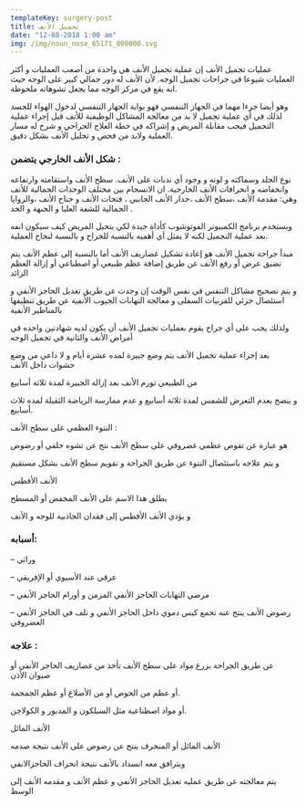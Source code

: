 ```yaml
---
templateKey: surgery-post
title: تجميل الأنف
date: "12-08-2018 1:00 am"
img: /img/noun_nose_65171_000000.svg
---
```


عمليات تجميل الأنف
إن عملية تجميل الأنف هي واحدة من أصعب العمليات و أكثر العمليات شيوعا في جراحات تجميل الوجه. لأن الأنف له دور جمالي كبير على الوجه حيث انه يقع في مركز الوجه مما يجعل تشوهاته ملحوظة.

وهو أيضا جزءا مهما في الجهاز التنفسي فهو بوابة الجهاز التنفسي لدخول الهواء للجسد لذلك في أي عملية تجميل لا بد من معالجة المشاكل الوظيفية للأنف قبل إجراء عملية التجميل فيجب مقابلة المريض و إشراكه في خطة العلاج الجراحي و شرح له مسار العملية ولابد من فحص و تحليل الأنف بشكل دقيق.

### شكل الأنف الخارجي يتضمن :

نوع الجلد وسماكته و لونه و وجود أي ندبات على الأنف.
سطح الأنف واستقامته وارتفاعه وانخفاضه و انحرافات الأنف الخارجية.
ان الانسجام بين مختلف الوحدات الجمالية للأنف وهي: مقدمة الأنف ،سطح الأنف ،جدار الأنف الجانبي ، فتحات الأنف و جناح الأنف ،والزوايا الجمالية للشفة العليا و الجبهة و الخد .

ويستخدم برنامج الكمبيوتر الفوتوشوب كأداة جيدة لكي يتخيل المريض كيف سيكون انفه بعد عملية التجميل لكنه لا يمثل أي أهميه بالنسبة للجراح و بالنسبة لنجاح العملية.

مبدأ جراحة تجميل الأنف هو إعادة تشكيل غضاريف الأنف أما بالنسبة إلى عظم الأنف يتم تضيق عرض أو رفع الأنف عن طريق إضافة عظم طبيعي أو اصطناعي أو إزالة العظم الزائد

و يتم تصحيح مشاكل التنفس في نفس الوقت إن وجدت عن طريق تعديل الحاجز الأنفي و استئصال جزئي للقرنيات السفلى و معالجة التهابات الجيوب الأنفية عن طريق تنظيفها بالمناظير الأنفية

ولذلك يجب على أي جراح يقوم بعمليات تجميل الأنف أن يكون لديه شهادتين واحده في أمراض الأنف والثانية في تجميل الوجه

بعد إجراء عملية تجميل الأنف يتم وضع جبيرة لمده عشرة أيام و لا داعي من وضع حشوات داخل الأنف

من الطبيعي تورم الأنف بعد إزالة الجبيرة لمدة ثلاثة أسابيع

و ينصح بعدم التعرض للشمس لمدة ثلاثة أسابيع و عدم ممارسة الرياضة الثقيلة لمده ثلاث أسابيع.

النتوء العظمي على سطح الأنف :

هو عبارة عن تقوص عظمي غضروفي على سطح الأنف نتج عن تشوه خلقي أو رضوض

و يتم علاجه باستئصال النتوء عن طريق الجراحة و تقويم سطح الأنف بشكل مستقيم

الأنف الأفطس

يطلق هذا الاسم على الأنف المخفض أو المسطح

و يؤدي الأنف الأفطس إلى فقدان الجاذبية للوجه و الأنف

### أسبابه:

– وراثي

– عرقي عند الأسيوي أو الإفريقي

– مرضي التهابات الحاجز الأنفي المزمن و أورام الحاجز الأنفي

– رضوض الأنف ينتج عنه تجمع كيس دموي داخل الحاجز الأنفي و تلف في الحاجز الأنفي الغضروفي

### علاجه :

عن طريق الجراحة بزرع مواد على سطح الأنف تأخذ من غضاريف الحاجز الأنفي أو صيوان الأذن

أو عظم من الحوض أو من الأضلاع أو عظم الجمجمة.

أو مواد اصطناعية مثل السيلكون و المدبور و الكولاجن.

الأنف المائل

الأنف المائل أو المنحرف ينتج عن رضوض على الأنف نتيجة صدمه

ويترافق معه انسداد بالأنف نتيجة انحراف الحاجزالانفي

يتم معالجته عن طريق عمليه تعديل الحاجز الأنفي و عظم الأنف و مقدمه الأنف إلى الوسط
